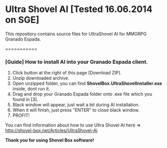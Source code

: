 Ultra Shovel AI [Tested 16.06.2014 on SGE]
===========

This repository contains source files for UltraShovel AI for MMORPG Granado Espada.

===========

### [Guide] How to install AI into your Granado Espada client.

1. Click button at the right of this page [Download ZIP].
2. Unzip downloaded archive.
3. Open unzipped folder, you can find __ShovelBox.UltraShovelInstaller.exe__ inside, dont run it.
4. Drag and drop your Granado Espada folder onto .exe file which you found in [3].
5. Black window will appear, just wait a bit during AI installation.
6. When it will finish, just press "ENTER" to close black window.
7. PROFIT!

You can find information about how to use Ultra Shovel AI here => http://shovel-box.net/Articles/UltraShovel-Ai

__Thank you for using Shovel Box software!__
